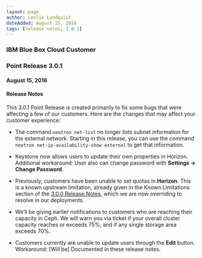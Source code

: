 ```yaml
---
layout: page
author: Leslie Lundquist
dateAdded: August 15, 2016
tags: [release notes, 3.0.1]
---
```



### IBM Blue Box Cloud Customer
### Point Release 3.0.1
#### August 15, 2016


#### Release Notes

This 3.0.1 Point Release is created primarily to fix some bugs that were affecting a few of our customers. Here are the changes that may affect your customer experience:

 * The command `neutron net-list` no longer lists subnet information for the external network. Starting in this release, you can use the command `neutron net-ip-availability-show external` to get that information.

 * Keystone now allows users to update their own properties in Horizon. Additional workaround: User also can change password with **Settings -> Change Password**.

 * Previously, customers have been unable to set quotas in **Horizon**. This is a known upstream limitation, already given in the Known Limitations section of the [3.0.0 Release Notes](http://ibm-blue-box-help.github.io/help-documentation/gettingstarted/commontech/Customer_3.0.0_Release_Notes/), which we are now overriding to resolve in our deployments. 

 * We’ll be giving earlier notifications to customers who are reaching their capacity in Ceph. We will warn you via ticket if your overall cluster capacity reaches or exceeds 75%, and if any single storage area exceeds 70%.

 *  Customers currently are unable to update users through the **Edit** button. Workaround: [Will be] Documented in these release notes.

